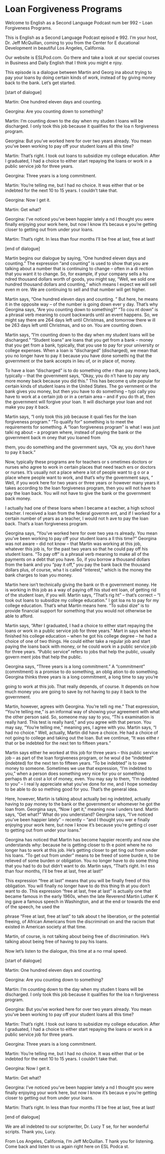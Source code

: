 # Loan Forgiveness Programs

Welcome to English as a Second Language Podcast num ber 992 – Loan Forgiveness Programs.  

This is English as a Second Language Podcast episod e 992. I’m your host, Dr. Jeff McQuillan, coming to you from the Center for E ducational Development in beautiful Los Angeles, California.  

Our website is ESLPod.com. Go there and take a look  at our special courses in Business and Daily English that I think you might e njoy. 

This episode is a dialogue between Martin and Georg ina about trying to pay your loans by doing certain kinds of work, instead of by  giving money back to the bank. Let’s get started. 

[start of dialogue] 

Martin: One hundred eleven days and counting. 

Georgina: Are you counting down to something? 

Martin: I’m counting down to the day when my studen t loans will be discharged. I only took this job because it qualifies for the loa n forgiveness program. 

Georgina: But you’ve worked here for over two years  already. You mean you’ve been working to pay off your student loans all this  time? 

Martin: That’s right. I took out loans to subsidize  my college education. After I graduated, I had a choice to either start repaying the loans or work in a public service job for three years. 

Georgina: Three years is a long commitment. 

Martin: You’re telling me, but I had no choice. It was either that or be indebted for the next 10 to 15 years. I couldn’t take that. 

Georgina: Now I get it. 

Martin: Get what? 

Georgina: I’ve noticed you’ve been happier lately a nd I thought you were finally enjoying your work here, but now I know it’s becaus e you’re getting closer to getting out from under your loans. 

Martin: That’s right. In less than four months I’ll  be free at last, free at last! 

[end of dialogue] 

Martin begins our dialogue by saying, “One hundred eleven days and counting.” The expression “and counting” is used to show that you are talking about a number that is continuing to change – often in a di rection that you want it to change. So, for example, if your company sells a hu ndred thousand dollars worth of goods, you might say, “Well, we sold one hundred  thousand dollars and counting,” which means I expect we will sell even m ore. We are continuing to sell and that number will get higher.  

Martin says, “One hundred eleven days and counting. ” But here, he means it in the opposite way – of the number is going down ever y day. That’s why Georgina says, “Are you counting down to something?” “To cou nt down” is a phrasal verb meaning to count backwards until an event happens. So, we might say there are 264 days left until Christmas, and tomorrow there w ill be 263 days left until Christmas, and so on. You are counting down. 

Martin says, “I’m counting down to the day when my student loans will be discharged.” “Student loans” are loans that you get  from a bank – money that you get from a bank, typically, that you use to pay for  your university or college expenses. When a loan is “discharged” (discharged),  we mean that you no longer have to pay it because you have done somethi ng that the government or the bank accepts in lieu of, or in place of, money.   

To have a loan “discharged” is to do something othe r than pay money back, typically – that the government says, “Okay, you do n’t have to pay any more money back because you did this.” This has become q uite popular for certain kinds of student loans in the United States. The go vernment or the bank gives you money, but then you have to do something – typi cally you have to work at a certain job or in a certain area – and if you do th at, then the government will forgive your loan. It will discharge your loan and not make you pay it back.  

Martin says, “I only took this job because it quali fies for the loan forgiveness program.” “To qualify for” something is to meet the  requirements for something. A “loan forgiveness program” is what I was just talki ng about – a program where, instead of paying the bank or the government back m oney that you loaned from  

them, you do something and the government says, “Ok ay, you don’t have to pay it back.”  

Now, typically these programs are for teachers or s ometimes doctors or nurses who agree to work in certain places that need teach ers or doctors or nurses. It’s usually not a place where a lot of people want to g o or a place where people want to work, and that’s why the government says, “ Well, if you work here for two years or three years or however many years it takes  according to the loan forgiveness program, then you will not have to pay the loan back. You will not have to give the bank or the government back money.   

I actually had one of these loans when I became a t eacher, a high school teacher. I received a loan from the federal governm ent, and if I worked for a certain number of years as a teacher, I would not h ave to pay the loan back. That’s a loan forgiveness program. 

Georgina says, “You’ve worked here for over two yea rs already. You mean you’ve been working to pay off your student loans a ll this time?” Georgina was not aware – did not know – that Martin was working at this job, whatever this job is, for the past two years so that he could pay off  his student loans. “To pay off” is a phrasal verb meaning to make all of the payments on a debt that you have. So, if you borrow a thousand dollars from the bank and you “pay it off,” you pay the bank back the thousand dollars plus, of course, wha t is called “interest,” which is the money the bank charges to loan you money.  

Martin here isn’t technically giving the bank or th e government money. He is working in this job as a way of paying off his stud ent loan, of getting rid of the student loan, if you will. Martin says, “That’s rig ht” – that’s correct – “I took out loans to subsidize my college education.” I got loa ns to pay for my college education. That’s what Martin means here. “To subsi dize” is to provide financial support for something that you would not otherwise be able to afford.  

Martin says, “After I graduated, I had a choice to either start repaying the loans or work in a public service job for three years.” Mart in says when he finished his college education – when he got his college degree – he had a choice of one of two things. He could either take a regular job and start paying the loans back with money, or he could work in a public service job for  three years. “Public service” refers to jobs that help the public, usually govern ment jobs that help the public.  

Georgina says, “Three years is a long commitment.” A “commitment” (commitment) is a promise to do something, an oblig ation to do something. Georgina thinks three years is a long commitment, a  long time to say you’re  

going to work at this job. That really depends, of course. It depends on how much money you are going to save by not having to pay it  back to the government.  

Martin, however, agrees with Georgina. You’re telli ng me.” That expression, “You’re telling me,” is an informal way of showing your agreement with what the other person said. So, someone may say to you, “Thi s examination is really hard. This test is really hard,” and you agree with that person. You may say, “You’re telling me,” meaning yes, I agree with you. Martin says, “I had no choice.” Well, actually, Martin did have a choice. He had a choice  of not going to college and taking out the loan. But we continue, “It was eithe r that or be indebted for the next ten to fifteen years.”  

Martin says either he worked at this job for three years – this public service job – as part of the loan forgiveness program, or he woul d be “indebted” (indebted) for the next ten to fifteen years. “To be indebted” is to owe money to someone. Sometimes we use that expression, “I’m indebted to you,” when a person does something very nice for you or something perhaps th at cost a lot of money, even. You may say to them, “I’m indebted to you” – I real ly appreciate what you’ve done for me, and I hope someday to be able to do so mething good for you. That’s the general idea.  

Here, however, Martin is talking about actually bei ng indebted, actually having to pay money to the bank or the government or whomever  he got the loan from. Georgina says, “Now I get it,” meaning now I unders tand. Martin says, “Get what?” What do you understand? Georgina says, “I’ve  noticed you’ve been happier lately” – recently – “and I thought you wer e finally enjoying your work here, but now I know it’s because you’re getting cl oser to getting out from under your loans.”  

Georgina has noticed that Martin has become happier  recently and now she understands why: because he is getting closer to th e point where he no longer has to work at this job. He’s getting closer to get ting out from under his loans. “To get out from under” means to be freed of some burde n, to be relieved of some burden or obligation. You no longer have to do some thing that you had to do but didn’t want to do. Martin says, “That’s right. In l ess than four months, I’ll be free at last, free at last!”  

This expression “free at last” means that you will be finally freed of this obligation. You will finally no longer have to do this thing th at you don’t want to do. This expression “free at last, free at last” is actually  one that became famous in the early 1960s, when the late Reverend Martin Luther K ing gave a famous speech in Washington, and at the end or towards the end of  the speech, he used the  

phrase “Free at last, free at last” to talk about t he liberation, or the potential freeing, of African Americans from the discriminati on and the racism that existed in American society at that time.  

Martin, of course, is not talking about being free of discrimination. He’s talking about being free of having to pay his loans.  

Now let’s listen to the dialogue, this time at a no rmal speed.  

[start of dialogue] 

Martin: One hundred eleven days and counting. 

Georgina: Are you counting down to something? 

Martin: I’m counting down to the day when my studen t loans will be discharged. I only took this job because it qualifies for the loa n forgiveness program. 

Georgina: But you’ve worked here for over two years  already. You mean you’ve been working to pay off your student loans all this  time? 

Martin: That’s right. I took out loans to subsidize  my college education. After I graduated, I had a choice to either start repaying the loans or work in a public service job for three years. 

Georgina: Three years is a long commitment. 

Martin: You’re telling me, but I had no choice. It was either that or be indebted for the next 10 to 15 years. I couldn’t take that. 

Georgina: Now I get it. 

Martin: Get what? 

Georgina: I’ve noticed you’ve been happier lately a nd I thought you were finally enjoying your work here, but now I know it’s becaus e you’re getting closer to getting out from under your loans. 

Martin: That’s right. In less than four months I’ll  be free at last, free at last! 

[end of dialogue] 

 We are all indebted to our scriptwriter, Dr. Lucy T se, for her wonderful scripts. Thank you, Lucy. 

From Los Angeles, California, I’m Jeff McQuillan. T hank you for listening. Come back and listen to us again right here on ESL Podca st. 

